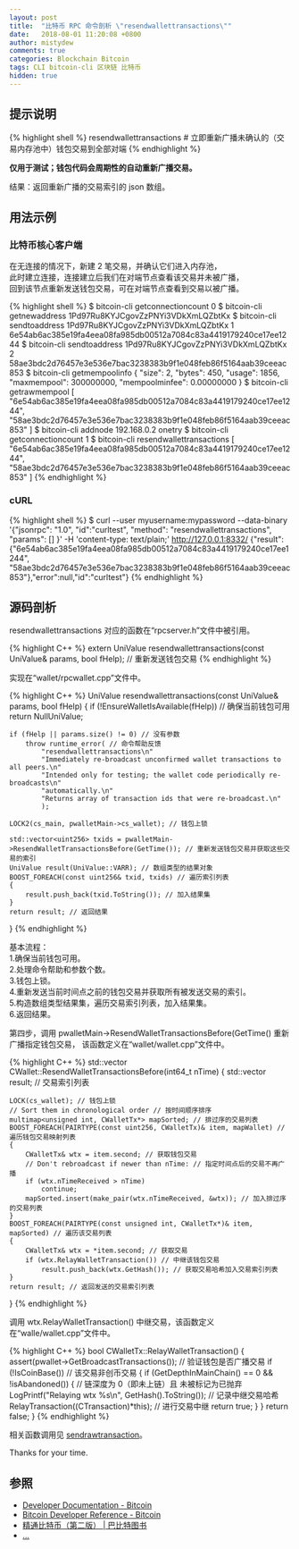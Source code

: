 ```yaml
---
layout: post
title:  "比特币 RPC 命令剖析 \"resendwallettransactions\""
date:   2018-08-01 11:20:08 +0800
author: mistydew
comments: true
categories: Blockchain Bitcoin
tags: CLI bitcoin-cli 区块链 比特币
hidden: true
---
```

## 提示说明

{% highlight shell %}
resendwallettransactions # 立即重新广播未确认的（交易内存池中）钱包交易到全部对端
{% endhighlight %}

**仅用于测试；钱包代码会周期性的自动重新广播交易。**

结果：返回重新广播的交易索引的 json 数组。

## 用法示例

### 比特币核心客户端

在无连接的情况下，新建 2 笔交易，并确认它们进入内存池，<br>
此时建立连接，连接建立后我们在对端节点查看该交易并未被广播，<br>
回到该节点重新发送钱包交易，可在对端节点查看到交易以被广播。

{% highlight shell %}
$ bitcoin-cli getconnectioncount
0
$ bitcoin-cli getnewaddress
1Pd97Ru8KYJCgovZzPNYi3VDkXmLQZbtKx
$ bitcoin-cli sendtoaddress 1Pd97Ru8KYJCgovZzPNYi3VDkXmLQZbtKx 1
6e54ab6ac385e19fa4eea08fa985db00512a7084c83a4419179240ce17ee1244
$ bitcoin-cli sendtoaddress 1Pd97Ru8KYJCgovZzPNYi3VDkXmLQZbtKx 2
58ae3bdc2d76457e3e536e7bac3238383b9f1e048feb86f5164aab39ceeac853
$ bitcoin-cli getmempoolinfo
{
  "size": 2,
  "bytes": 450,
  "usage": 1856,
  "maxmempool": 300000000,
  "mempoolminfee": 0.00000000
}
$ bitcoin-cli getrawmempool
[
  "6e54ab6ac385e19fa4eea08fa985db00512a7084c83a4419179240ce17ee1244", 
  "58ae3bdc2d76457e3e536e7bac3238383b9f1e048feb86f5164aab39ceeac853"
]
$ bitcoin-cli addnode 192.168.0.2 onetry
$ bitcoin-cli getconnectioncount
1
$ bitcoin-cli resendwallettransactions
[
  "6e54ab6ac385e19fa4eea08fa985db00512a7084c83a4419179240ce17ee1244", 
  "58ae3bdc2d76457e3e536e7bac3238383b9f1e048feb86f5164aab39ceeac853"
]
{% endhighlight %}

### cURL

{% highlight shell %}
$ curl --user myusername:mypassword --data-binary '{"jsonrpc": "1.0", "id":"curltest", "method": "resendwallettransactions", "params": [] }' -H 'content-type: text/plain;' http://127.0.0.1:8332/
{"result":{"6e54ab6ac385e19fa4eea08fa985db00512a7084c83a4419179240ce17ee1244", "58ae3bdc2d76457e3e536e7bac3238383b9f1e048feb86f5164aab39ceeac853"},"error":null,"id":"curltest"}
{% endhighlight %}

## 源码剖析
resendwallettransactions 对应的函数在“rpcserver.h”文件中被引用。

{% highlight C++ %}
extern UniValue resendwallettransactions(const UniValue& params, bool fHelp); // 重新发送钱包交易
{% endhighlight %}

实现在“wallet/rpcwallet.cpp”文件中。

{% highlight C++ %}
UniValue resendwallettransactions(const UniValue& params, bool fHelp)
{
    if (!EnsureWalletIsAvailable(fHelp)) // 确保当前钱包可用
        return NullUniValue;
    
    if (fHelp || params.size() != 0) // 没有参数
        throw runtime_error( // 命令帮助反馈
            "resendwallettransactions\n"
            "Immediately re-broadcast unconfirmed wallet transactions to all peers.\n"
            "Intended only for testing; the wallet code periodically re-broadcasts\n"
            "automatically.\n"
            "Returns array of transaction ids that were re-broadcast.\n"
            );

    LOCK2(cs_main, pwalletMain->cs_wallet); // 钱包上锁

    std::vector<uint256> txids = pwalletMain->ResendWalletTransactionsBefore(GetTime()); // 重新发送钱包交易并获取这些交易的索引
    UniValue result(UniValue::VARR); // 数组类型的结果对象
    BOOST_FOREACH(const uint256& txid, txids) // 遍历索引列表
    {
        result.push_back(txid.ToString()); // 加入结果集
    }
    return result; // 返回结果
}
{% endhighlight %}

基本流程：<br>
1.确保当前钱包可用。<br>
2.处理命令帮助和参数个数。<br>
3.钱包上锁。<br>
4.重新发送当前时间点之前的钱包交易并获取所有被发送交易的索引。<br>
5.构造数组类型结果集，遍历交易索引列表，加入结果集。<br>
6.返回结果。

第四步，调用 pwalletMain->ResendWalletTransactionsBefore(GetTime() 重新广播指定钱包交易，
该函数定义在“wallet/wallet.cpp”文件中。

{% highlight C++ %}
std::vector<uint256> CWallet::ResendWalletTransactionsBefore(int64_t nTime)
{
    std::vector<uint256> result; // 交易索引列表

    LOCK(cs_wallet); // 钱包上锁
    // Sort them in chronological order // 按时间顺序排序
    multimap<unsigned int, CWalletTx*> mapSorted; // 排过序的交易列表
    BOOST_FOREACH(PAIRTYPE(const uint256, CWalletTx)& item, mapWallet) // 遍历钱包交易映射列表
    {
        CWalletTx& wtx = item.second; // 获取钱包交易
        // Don't rebroadcast if newer than nTime: // 指定时间点后的交易不再广播
        if (wtx.nTimeReceived > nTime)
            continue;
        mapSorted.insert(make_pair(wtx.nTimeReceived, &wtx)); // 加入排过序的交易列表
    }
    BOOST_FOREACH(PAIRTYPE(const unsigned int, CWalletTx*)& item, mapSorted) // 遍历该交易列表
    {
        CWalletTx& wtx = *item.second; // 获取交易
        if (wtx.RelayWalletTransaction()) // 中继该钱包交易
            result.push_back(wtx.GetHash()); // 获取交易哈希加入交易索引列表
    }
    return result; // 返回发送的交易索引列表
}
{% endhighlight %}

调用 wtx.RelayWalletTransaction() 中继交易，该函数定义在“walle/wallet.cpp”文件中。

{% highlight C++ %}
bool CWalletTx::RelayWalletTransaction()
{
    assert(pwallet->GetBroadcastTransactions()); // 验证钱包是否广播交易
    if (!IsCoinBase()) // 该交易非创币交易
    {
        if (GetDepthInMainChain() == 0 && !isAbandoned()) { // 链深度为 0（即未上链）且 未被标记为已抛弃
            LogPrintf("Relaying wtx %s\n", GetHash().ToString()); // 记录中继交易哈希
            RelayTransaction((CTransaction)*this); // 进行交易中继
            return true;
        }
    }
    return false;
}
{% endhighlight %}

相关函数调用见 [sendrawtransaction](/blog/2018/07/bitcoin-rpc-command-sendrawtransaction.html)。

Thanks for your time.

## 参照
* [Developer Documentation - Bitcoin](https://bitcoin.org/en/developer-documentation)
* [Bitcoin Developer Reference - Bitcoin](https://bitcoin.org/en/developer-reference#resendwallettransactions)
* [精通比特币（第二版） \| 巴比特图书](http://book.8btc.com/masterbitcoin2cn)
* [...](https://github.com/mistydew/blockchain)
